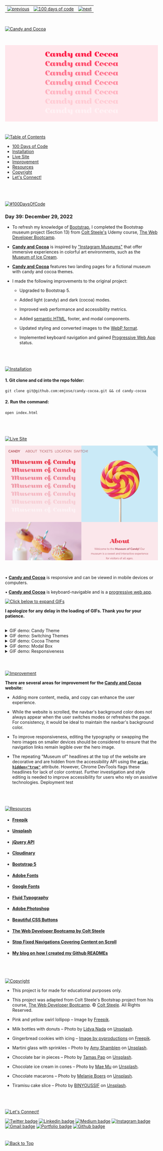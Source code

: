 <p id="header"><p>

<table>
    <tr>
        <td><a href="https://github.com/emjose/box-of-shadows/#header"><img src="https://res.cloudinary.com/dn1e07eul/image/upload/v1659330996/Readme%20Headers/header-left_ctkix5.png" alt="previous" style="width: 200px;"/></a></td>
        <td><a href="https://github.com/emjose/one-hundred/#header"><img src="https://res.cloudinary.com/dn1e07eul/image/upload/v1659330606/Readme%20Headers/header-center_bkbdbt.png" alt="100 days of code" style="width: 580px;"/></a></td>
        <td><a href="https://github.com/emjose/candy-cocoa/#header"><img src="https://res.cloudinary.com/dn1e07eul/image/upload/v1659332117/Readme%20Headers/header-right-g_zhy4gl.png" alt="next" style="width: 200px;"/></a></td>
        <!-- <td><a href="https://github.com/emjose/****NEXT-REPO****/#header"><img src="https://res.cloudinary.com/dn1e07eul/image/upload/v1659330646/Readme%20Headers/header-right_eftaz9.png" alt="next" style="width: 200px;"/></a></td> -->
    </tr>

</table>

<br>

<p id="project-title"><p>

<a href=#table-of-contents>![Candy and Cocoa](https://res.cloudinary.com/dn1e07eul/image/upload/v1672180109/Readme%20Headers/inter-039-candy-cocoa_heizlv.png)</a>

<br>

<a href="https://candy-cocoa.vercel.app/">![Candy and Cocoa](Assets/preview-039-candy-cocoa.png)</a>

#

<p id="table-of-contents"><p>

<a href=#table-of-contents>![Table of Contents](https://res.cloudinary.com/dn1e07eul/image/upload/v1659241355/Readme%20Headers/inter-toc_euxbbw.png)</a>

- [100 Days of Code](#100days)
- [Installation](#installation)
- [Live Site](#live-site)
- [Improvement](#improvement)
- [Resources](#resources)
- [Copyright](#copyright)
- [Let's Connect!](#lets-connect)

<br>

#

<p id="100days"><p>

<a href=#100days>![#100DaysOfCode](https://res.cloudinary.com/dn1e07eul/image/upload/v1659389776/Readme%20Headers/inter-100hash_kjpgmt.png)</a>

### Day 39: December 29, 2022

- To refresh my knowledge of [Bootstrap](https://getbootstrap.com/), I completed the Bootstrap museum project (Section 13) from [Colt Steele's](https://www.youtube.com/c/ColtSteeleCode) Udemy course, [The Web Developer Bootcamp](https://www.udemy.com/course/the-web-developer-bootcamp/?utm_source=adwords&utm_medium=udemyads&utm_campaign=WebDevelopment_Search_la.EN_cc.US_PP_Control&utm_content=deal4584&utm_term=_._ag_141124571892_._ad_594318012127_._kw_online+web+developer+bootcamp_._de_c_._dm__._pl__._ti_kwd-327013416878_._li_9067609_._pd__._&matchtype=p&gclid=Cj0KCQiAwJWdBhCYARIsAJc4idACXm6Smdp_7UW-f4z52_th0pfK3UEjx4m4zphbJ0AsuFL6mpeVz5EaAuTBEALw_wcB).

- **[Candy and Cocoa](https://candy-cocoa.vercel.app/)** is inspired by ["Instagram Museums"](https://www.wired.com/story/selfie-factories-instagram-museum/) that offer immersive experiences in colorful art environments, such as the [Museum of Ice Cream](https://www.museumoficecream.com/).

- **[Candy and Cocoa](https://candy-cocoa.vercel.app/)** features two landing pages for a fictional museum with candy and cocoa themes.

- I made the following improvements to the original project:

  - Upgraded to Bootstrap 5.

  - Added light (candy) and dark (cocoa) modes.

  - Improved web performance and accessibility metrics.

  - Added [semantic HTML](https://www.w3schools.com/html/html5_semantic_elements.asp), footer, and modal components.

  - Updated styling and converted images to the [WebP format](https://developers.google.com/speed/webp).

  - Implemented keyboard navigation and gained [Progressive Web App](https://web.dev/progressive-web-apps/) status.

<br>

#

<p id="installation"><p>

<a href=#installation>![Installation](https://res.cloudinary.com/dn1e07eul/image/upload/v1659389842/Readme%20Headers/inter-installation_j9ixlq.png)</a>

#### 1. Git clone and cd into the repo folder:

```console
git clone git@github.com:emjose/candy-cocoa.git && cd candy-cocoa
```

#### 2. Run the command:

```console
open index.html
```

<br>

#

<p id="live-site"><p>

<a href="https://candy-cocoa.vercel.app/">![Live Site](https://res.cloudinary.com/dn1e07eul/image/upload/v1659389947/Readme%20Headers/inter-live-site_ngkqcf.png)</a>

<a href="https://candy-cocoa.vercel.app/">![Live Site](Assets/039-live-site.png)</a>

<br>

• **[Candy and Cocoa](https://candy-cocoa.vercel.app/)** is responsive and can be viewed in mobile devices or computers.

• **[Candy and Cocoa](https://candy-cocoa.vercel.app/)** is keyboard-navigable and is a [progressive web app](https://developer.mozilla.org/en-US/docs/Web/Progressive_web_apps).

<a href=#live-site>![Click below to expand GIFs](https://res.cloudinary.com/dn1e07eul/image/upload/v1660771913/Readme%20Headers/inter-click-below-to-expand-gifs-sub_dremgj.png)</a>

**I apologize for any delay in the loading of GIFs. Thank you for your patience.**

<br>

<details>
<summary>GIF demo: Candy Theme</summary>
<br>

<a href="https://candy-cocoa.vercel.app/">![Live Site](Assets/039-candy-cocoa-1.gif)</a>

The candy theme has a pink / red / pastel color scheme, with a fixed navbar as a user scrolls.

#

</details>

<details>
<summary>GIF demo: Switching Themes</summary>
<br>

<a href="https://candy-cocoa.vercel.app/">![Live Site](Assets/039-candy-cocoa-2.gif)</a>

Users can toggle between candy and cocoa themes with the switch link in the navbar.

#

</details>

<details>
<summary>GIF demo: Cocoa Theme</summary>
<br>

<a href="https://candy-cocoa.vercel.app/">![Live Site](Assets/039-candy-cocoa-3.gif)</a>

The cocoa theme has a darker color scheme, with copy and media switching to cocoa references.

#

</details>

<details>
<summary>GIF demo: Modal Box</summary>
<br>

<a href="https://candy-cocoa.vercel.app/">![Live Site](Assets/039-candy-cocoa-4.gif)</a>

Users can view the footer's modal box of acknowledgments and image credits.

#

</details>

<details>
<summary>GIF demo: Responsiveness</summary>
<br>

<a href="https://candy-cocoa.vercel.app/">![Live Site](Assets/039-candy-cocoa-5.gif)</a>

On mobile devices and smaller screens, the navbar collapses into a hamburger menu button.

</details>

<br>

#

<p id="improvement"><p>

<a href=#improvement>![Improvement](https://res.cloudinary.com/dn1e07eul/image/upload/v1659393807/Readme%20Headers/inter-improvement_f38dsq.png)</a>

**There are several areas for improvement for the [Candy and Cocoa](https://candy-cocoa.vercel.app/) website:**

- Adding more content, media, and copy can enhance the user experience.

- While the website is scrolled, the navbar's background color does not always appear when the user switches modes or refreshes the page. For consistency, it would be ideal to maintain the navbar's background color.

- To improve responsiveness, editing the typography or swapping the hero images on smaller devices should be considered to ensure that the navigation links remain legible over the hero image.

- The repeating "Museum of" headlines at the top of the website are decorative and are hidden from the accessibility API using the **[`aria-hidden="true"`](https://developer.mozilla.org/en-US/docs/Web/Accessibility/ARIA/Attributes/aria-hidden)** attribute. However, Chrome DevTools flags these headlines for lack of color contrast. Further investigation and style editing is needed to improve accessibility for users who rely on assistive technologies. Deployment test

<br>

#

<p id="resources"><p>

<a href=#resources>![Resources](https://res.cloudinary.com/dn1e07eul/image/upload/v1659314247/Readme%20Headers/inter-resources_ncevbw.png)</a>

- #### [Freepik](https://www.freepik.com/)

- #### [Unsplash](https://unsplash.com/)

- #### [jQuery API](https://api.jquery.com/)

- #### [Cloudinary](https://cloudinary.com/)

- #### [Bootstrap 5](https://getbootstrap.com/docs/5.0/getting-started/introduction/)

- #### [Adobe Fonts](https://fonts.adobe.com/)

- #### [Google Fonts](https://fonts.google.com/)

- #### [Fluid Typography](https://css-tricks.com/snippets/css/fluid-typography/)

- #### [Adobe Photoshop](https://www.adobe.com/creativecloud/buy/students.html)

- #### [Beautiful CSS Buttons](https://getcssscan.com/css-buttons-examples)

- #### [The Web Developer Bootcamp by Colt Steele](https://www.udemy.com/course/the-web-developer-bootcamp/?utm_source=adwords&utm_medium=udemyads&utm_campaign=WebDevelopment_Search_la.EN_cc.US_PP_Control&utm_content=deal4584&utm_term=_._ag_141124571892_._ad_594318012127_._kw_online+web+developer+bootcamp_._de_c_._dm__._pl__._ti_kwd-327013416878_._li_9067609_._pd__._&matchtype=p&gclid=Cj0KCQiAwJWdBhCYARIsAJc4idACXm6Smdp_7UW-f4z52_th0pfK3UEjx4m4zphbJ0AsuFL6mpeVz5EaAuTBEALw_wcB)

- #### [Stop Fixed Navigations Covering Content on Scroll](https://youtu.be/iGUSTyG-CYw)

- #### [My blog on how I created my Github READMEs](https://emmanueljose.medium.com/readme-a-makeover-story-b9c7be37a6de?sk=7ae6623d365409d875753e4604e42ffd)

<br>

#

<p id="copyright"><p>

<a href=#copyright>![Copyright](https://res.cloudinary.com/dn1e07eul/image/upload/v1659391383/Readme%20Headers/inter-copyright_ax53yz.png)</a>

- This project is for made for educational purposes only.

- This project was adapted from Colt Steele's Bootstrap project from his course, [The Web Developer Bootcamp](https://www.udemy.com/course/the-web-developer-bootcamp/?utm_source=adwords&utm_medium=udemyads&utm_campaign=WebDevelopment_Search_la.EN_cc.US_PP_Control&utm_content=deal4584&utm_term=_._ag_141124571892_._ad_594318012127_._kw_online+web+developer+bootcamp_._de_c_._dm__._pl__._ti_kwd-327013416878_._li_9067609_._pd__._&matchtype=p&gclid=Cj0KCQiAwJWdBhCYARIsAJc4idACXm6Smdp_7UW-f4z52_th0pfK3UEjx4m4zphbJ0AsuFL6mpeVz5EaAuTBEALw_wcB). © <a href="https://www.youtube.com/c/ColtSteeleCode">Colt Steele</a>. All Rights Reserved.

- Pink and yellow swirl lollipop – Image by [Freepik](https://www.freepik.com/free-photo/close-up-view-colorful-delicious-lollipop_10290607.htm#page=2&query=candy%20wrapper&position=0&from_view=keyword).

- Milk bottles with donuts – Photo by [Lidya Nada](https://unsplash.com/@lidyanada?utm_source=unsplash&utm_medium=referral&utm_content=creditCopyText) on [Unsplash](https://unsplash.com/photos/-iX-0JI8-0Y?utm_source=unsplash&utm_medium=referral&utm_content=creditCopyText).

- Gingerbread cookies with icing – [Image by pvproductions](https://www.freepik.com/free-photo/beautiful-gingerbread-cookies-children-s-party-form-sweets-candies-flat-lay_16213074.htm#query=candy%20pattern&position=7&from_view=keyword) on [Freepik](https://www.freepik.com/).

- Martini glass with sprinkles – Photo by [Amy Shamblen](https://unsplash.com/fr/@amyshamblen?utm_source=unsplash&utm_medium=referral&utm_content=creditCopyText) on [Unsplash](https://unsplash.com/photos/X3ijISYzlM4?utm_source=unsplash&utm_medium=referral&utm_content=creditCopyText).

- Chocolate bar in pieces – Photo by [Tamas Pap](https://unsplash.com/@tamasp?utm_source=unsplash&utm_medium=referral&utm_content=creditCopyText) on [Unsplash](https://unsplash.com/photos/6IDGTjq_Pic?utm_source=unsplash&utm_medium=referral&utm_content=creditCopyText).

- Chocolate ice cream in cones – Photo by [Mae Mu](https://unsplash.com/@picoftasty?utm_source=unsplash&utm_medium=referral&utm_content=creditCopyText) on [Unsplash](https://unsplash.com/photos/X5u6snvBCf0?utm_source=unsplash&utm_medium=referral&utm_content=creditCopyText).

- Chocolate macarons – Photo by [Melanie Boers](https://unsplash.com/@melanieboers?utm_source=unsplash&utm_medium=referral&utm_content=creditCopyText) on [Unsplash](https://unsplash.com/photos/eXVvchPsVTY?utm_source=unsplash&utm_medium=referral&utm_content=creditCopyText).

- Tiramisu cake slice – Photo by [BINYOUSSIF](https://unsplash.com/@binyoussif?utm_source=unsplash&utm_medium=referral&utm_content=creditCopyText) on [Unsplash](https://unsplash.com/photos/eRPE6WP5Qjc?utm_source=unsplash&utm_medium=referral&utm_content=creditCopyText).

<br>

#

<p id="lets-connect">

<a href=#lets-connect>![Let's Connect!](https://res.cloudinary.com/dn1e07eul/image/upload/v1659314257/Readme%20Headers/inter-lets-connect_bv3kcd.png)</a>

<p><a href="https://twitter.com/Emmanuel_Labor"><img src="https://img.shields.io/badge/twitter-%231DA1F2.svg?&style=for-the-badge&logo=twitter&logoColor=white" height=30 width=90 alt="Twitter badge"></a> <a href="https://www.linkedin.com/in/emmanuelpjose/"><img src="https://img.shields.io/badge/linkedin-%230064e7.svg?&style=for-the-badge&logo=linkedin&logoColor=white" height=30 width=90 alt="Linkedin badge"></a> <a href="https://emmanueljose.medium.com/"><img src="https://img.shields.io/badge/medium-%238700f5.svg?&style=for-the-badge&logo=medium&logoColor=white" height=30 width=90 alt="Medium badge"></a> <a href="https://www.instagram.com/emmanuel_jose/"><img src="https://img.shields.io/badge/instagram-%23ff0077.svg?&style=for-the-badge&logo=instagram&logoColor=white" height=30 width=90 alt="Instagram badge"></a> <a href="mailto:emjose@gmail.com"><img src="https://img.shields.io/badge/gmail-%23fd1745.svg?&style=for-the-badge&logo=gmail&logoColor=white" height=30 width=90 alt="Gmail badge"></a> <a href="https://www.emmanuel-jose.com/"><img src="https://img.shields.io/badge/portfolio-%23FF0000.svg?&style=for-the-badge&logoColor=white" height=30 width=90 alt="Portfolio badge"></a> <a href="https://github.com/emjose"><img src="https://img.shields.io/badge/github-%23ff8e44.svg?&style=for-the-badge&logo=github&logoColor=white" height=30 width=90 alt="Github badge"></a></p>

#

<a href=#header>![Back to Top](https://res.cloudinary.com/dn1e07eul/image/upload/v1659314281/Readme%20Headers/inter-congrats_m4p3ck.png)</a>
